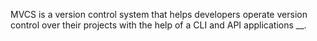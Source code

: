MVCS is a version control system that helps developers 
operate version control over their projects with the help
of a CLI and API applications __.